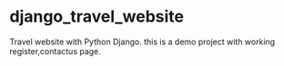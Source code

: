 # django_travel_website
Travel website with Python Django.
this is a demo project with working register,contactus page.
